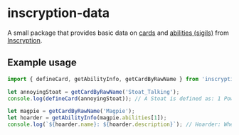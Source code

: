 # inscryption-data

A small package that provides basic data on [cards](https://inscryption.fandom.com/wiki/Cards) and [abilities (sigils)](https://inscryption.fandom.com/wiki/Sigils) from [Inscryption](https://inscryption.fandom.com/wiki/Inscryption).

## Example usage

```js
import { defineCard, getAbilityInfo, getCardByRawName } from 'inscryption-data';

let annoyingStoat = getCardByRawName('Stoat_Talking');
console.log(defineCard(annoyingStoat)); // A Stoat is defined as: 1 Power, 3 Health.

let magpie = getCardByRawName('Magpie');
let hoarder = getAbilityInfo(magpie.abilities[1]);
console.log(`${hoarder.name}: ${hoarder.description}`); // Hoarder: When [creature] is played, you may search your deck for any card and take it into your hand.
```
